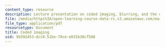 ```yaml
---
content_type: resource
description: Lecture presentation on coded imaging, blurring, and the deblurring process.
file: /media/https%3A/open-learning-course-data-rc.s3.amazonaws.com/mas-531-computational-camera-and-photography-fall-2009/9b592453dcc851be79cee815b30cf508_MITMAS_531F09_lec11_1.pdf
file_type: application/pdf
resourcetype: Document
title: Coded imaging
uid: 9b592453-dcc8-51be-79ce-e815b30cf508
---
```

